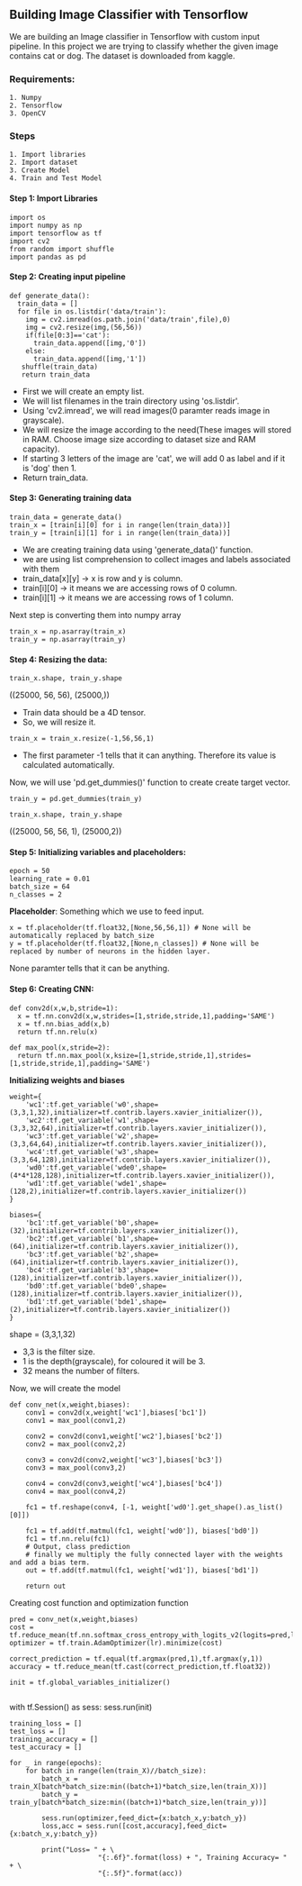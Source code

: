 ## Building Image Classifier with Tensorflow
We are building an Image classifier in Tensorflow with custom input pipeline.
In this project we are trying to classify whether the given image contains cat or dog.
The dataset is downloaded from kaggle.

### Requirements:
```
1. Numpy
2. Tensorflow
3. OpenCV
```

### Steps
```
1. Import libraries
2. Import dataset
3. Create Model
4. Train and Test Model
```

#### Step 1: Import Libraries
```
import os
import numpy as np
import tensorflow as tf
import cv2
from random import shuffle
import pandas as pd
```

#### Step 2: Creating input pipeline
```
def generate_data():
  train_data = []
  for file in os.listdir('data/train'):
    img = cv2.imread(os.path.join('data/train',file),0)
    img = cv2.resize(img,(56,56))
    if(file[0:3]=='cat'):
      train_data.append([img,'0'])
    else:
      train_data.append([img,'1'])
   shuffle(train_data)   
   return train_data     
```
- First we will create an empty list.
- We will list filenames in the train directory using 'os.listdir'.
- Using 'cv2.imread', we will read images(0 paramter reads image in grayscale).
- We will resize the image according to the need(These images will stored in RAM. Choose image size according to dataset size and RAM     capacity).
- If starting 3 letters of the image are 'cat', we will add 0 as label and if it is 'dog' then 1.
- Return train_data.

#### Step 3: Generating training data
```
train_data = generate_data()
train_x = [train[i][0] for i in range(len(train_data))]
train_y = [train[i][1] for i in range(len(train_data))]
```
- We are creating training data using 'generate_data()' function.
- we are using list comprehension to collect images and labels associated with them
- train_data[x][y] -> x is row and y is column.
- train[i][0] -> it means we are accessing rows of 0 column.
- train[i][1] -> it means we are accessing rows of 1 column.

Next step is converting them into numpy array
```
train_x = np.asarray(train_x)
train_y = np.asarray(train_y)
```

#### Step 4: Resizing the data:
```
train_x.shape, train_y.shape
```
((25000, 56, 56), (25000,))
- Train data should be a 4D tensor.
- So, we will resize it.
```
train_x = train_x.resize(-1,56,56,1)
```
- The first parameter -1 tells that it can anything. Therefore its value is calculated automatically.

Now, we will use 'pd.get_dummies()' function to create create target vector.
```
train_y = pd.get_dummies(train_y)
```
```
train_x.shape, train_y.shape
```
((25000, 56, 56, 1), (25000,2))

#### Step 5: Initializing variables and placeholders:
```
epoch = 50
learning_rate = 0.01
batch_size = 64
n_classes = 2
```

**Placeholder**: Something which we use to feed input.
```
x = tf.placeholder(tf.float32,[None,56,56,1]) # None will be automatically replaced by batch_size
y = tf.placeholder(tf.float32,[None,n_classes]) # None will be replaced by number of neurons in the hidden layer.
```
None paramter tells that it can be anything.

#### Step 6: Creating CNN:
```
def conv2d(x,w,b,stride=1):
  x = tf.nn.conv2d(x,w,strides=[1,stride,stride,1],padding='SAME')
  x = tf.nn.bias_add(x,b)
  return tf.nn.relu(x)

def max_pool(x,stride=2):
  return tf.nn.max_pool(x,ksize=[1,stride,stride,1],strides=[1,stride,stride,1],padding='SAME')
```  

**Initializing weights and biases**
```
weight={
    'wc1':tf.get_variable('w0',shape=(3,3,1,32),initializer=tf.contrib.layers.xavier_initializer()),
    'wc2':tf.get_variable('w1',shape=(3,3,32,64),initializer=tf.contrib.layers.xavier_initializer()),
    'wc3':tf.get_variable('w2',shape=(3,3,64,64),initializer=tf.contrib.layers.xavier_initializer()),
    'wc4':tf.get_variable('w3',shape=(3,3,64,128),initializer=tf.contrib.layers.xavier_initializer()),
    'wd0':tf.get_variable('wde0',shape=(4*4*128,128),initializer=tf.contrib.layers.xavier_initializer()),
    'wd1':tf.get_variable('wde1',shape=(128,2),initializer=tf.contrib.layers.xavier_initializer())
}

biases={
    'bc1':tf.get_variable('b0',shape=(32),initializer=tf.contrib.layers.xavier_initializer()),
    'bc2':tf.get_variable('b1',shape=(64),initializer=tf.contrib.layers.xavier_initializer()),
    'bc3':tf.get_variable('b2',shape=(64),initializer=tf.contrib.layers.xavier_initializer()),
    'bc4':tf.get_variable('b3',shape=(128),initializer=tf.contrib.layers.xavier_initializer()),
    'bd0':tf.get_variable('bde0',shape=(128),initializer=tf.contrib.layers.xavier_initializer()),
    'bd1':tf.get_variable('bde1',shape=(2),initializer=tf.contrib.layers.xavier_initializer())
}
```
shape = (3,3,1,32)
- 3,3 is the filter size.
- 1 is the depth(grayscale), for coloured it will be 3.
- 32 means the number of filters.

Now, we will create the model
```
def conv_net(x,weight,biases):
    conv1 = conv2d(x,weight['wc1'],biases['bc1'])
    conv1 = max_pool(conv1,2)
    
    conv2 = conv2d(conv1,weight['wc2'],biases['bc2'])
    conv2 = max_pool(conv2,2)
    
    conv3 = conv2d(conv2,weight['wc3'],biases['bc3'])
    conv3 = max_pool(conv3,2)
    
    conv4 = conv2d(conv3,weight['wc4'],biases['bc4'])
    conv4 = max_pool(conv4,2)
    
    fc1 = tf.reshape(conv4, [-1, weight['wd0'].get_shape().as_list()[0]])
    
    fc1 = tf.add(tf.matmul(fc1, weight['wd0']), biases['bd0'])
    fc1 = tf.nn.relu(fc1)
    # Output, class prediction
    # finally we multiply the fully connected layer with the weights and add a bias term. 
    out = tf.add(tf.matmul(fc1, weight['wd1']), biases['bd1'])
    
    return out
```
Creating cost function and optimization function
```
pred = conv_net(x,weight,biases)
cost = tf.reduce_mean(tf.nn.softmax_cross_entropy_with_logits_v2(logits=pred,labels=y))
optimizer = tf.train.AdamOptimizer(lr).minimize(cost)
```
```
correct_prediction = tf.equal(tf.argmax(pred,1),tf.argmax(y,1))
accuracy = tf.reduce_mean(tf.cast(correct_prediction,tf.float32))
```
```
init = tf.global_variables_initializer()
```
```
```
with tf.Session() as sess:
    sess.run(init)
    
    training_loss = []
    test_loss = []
    training_accuracy = []
    test_accuracy = []
    
    for _ in range(epochs):
        for batch in range(len(train_X)//batch_size):
            batch_x = train_X[batch*batch_size:min((batch+1)*batch_size,len(train_X))]
            batch_y = train_y[batch*batch_size:min((batch+1)*batch_size,len(train_y))]
            
            sess.run(optimizer,feed_dict={x:batch_x,y:batch_y})
            loss,acc = sess.run([cost,accuracy],feed_dict={x:batch_x,y:batch_y})
            
            print("Loss= " + \
                          "{:.6f}".format(loss) + ", Training Accuracy= " + \
                          "{:.5f}".format(acc))
  ```      
       

